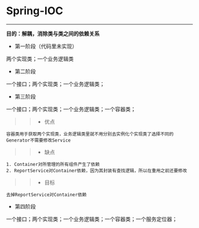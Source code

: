 ﻿# Spring-IOC
 

***

**目的：解耦，消除类与类之间的依赖关系**



* 第一阶段（代码里未实现）

两个实现类；一个业务逻辑类

* 第二阶段

一个接口；两个实现类；一个业务逻辑类；

* 第三阶段

一个接口；两个实现类；一个业务逻辑类；一个容器类；

>>* 优点
    
	容器类用于获取两个实现类，业务逻辑类里就不用分别去实例化个实现类了选择不同的Generator不需要修改Service
	
>>* 缺点

	1. Container对所管理的所有组件产生了依赖
	2. ReportService对Container依赖，因为其封装有查找逻辑，所以在重用之前还要修改
	
>>* 目标

	去掉ReportService对Container依赖


* 第四阶段 

一个接口；两个实现类；一个业务逻辑类；一个容器类；一个服务定位器；





 
